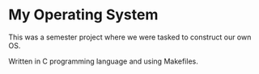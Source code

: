 # My Operating System
This was a semester project where we were tasked to construct our own OS.

Written in C programming language and using Makefiles.

